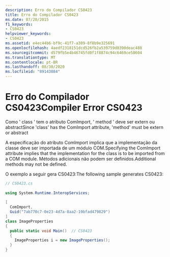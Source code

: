 ```yaml
---
description: Erro do Compilador CS0423
title: Erro do Compilador CS0423
ms.date: 07/20/2015
f1_keywords:
- CS0423
helpviewer_keywords:
- CS0423
ms.assetid: e4ec44b6-bf9c-41f7-a309-8f8b9e325691
ms.openlocfilehash: 4aedf2318151dcd526fb2a539759d8390deac488
ms.sourcegitcommit: d579fb5e4b46745fd0f1f8874c94c6469ce58604
ms.translationtype: MT
ms.contentlocale: pt-BR
ms.lasthandoff: 08/30/2020
ms.locfileid: "89143084"
---
```

# <a name="compiler-error-cs0423"></a><span data-ttu-id="8de9f-103">Erro do Compilador CS0423</span><span class="sxs-lookup"><span data-stu-id="8de9f-103">Compiler Error CS0423</span></span>
<span data-ttu-id="8de9f-104">Como ' class ' tem o atributo ComImport, ' method ' deve ser extern ou abstract</span><span class="sxs-lookup"><span data-stu-id="8de9f-104">Since 'class' has the ComImport attribute, 'method' must be extern or abstract</span></span>  
  
 <span data-ttu-id="8de9f-105">A especificação do atributo ComImport implica que a implementação da classe deve ser importada de um módulo COM.</span><span class="sxs-lookup"><span data-stu-id="8de9f-105">Specifying the ComImport attribute implies that the implementation for the class is to be imported from a COM module.</span></span> <span data-ttu-id="8de9f-106">Métodos adicionais não podem ser definidos.</span><span class="sxs-lookup"><span data-stu-id="8de9f-106">Additional methods may not be defined.</span></span>  
  
 <span data-ttu-id="8de9f-107">O exemplo a seguir gera CS0423:</span><span class="sxs-lookup"><span data-stu-id="8de9f-107">The following sample generates CS0423:</span></span>  
  
```csharp  
// CS0423.cs  
  
using System.Runtime.InteropServices;  
  
[  
  ComImport,  
  Guid("7ab770c7-0e23-4d7a-8aa2-19bfad479829")  
]  
class ImageProperties  
{  
  public static void Main()  // CS0423  
  {  
    ImageProperties i = new ImageProperties();  
  }  
}  
```

